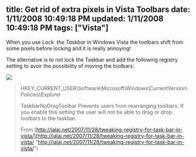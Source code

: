 title: Get rid of extra pixels in Vista Toolbars
date: 1/11/2008 10:49:18 PM
updated: 1/11/2008 10:49:18 PM
tags: ["Vista"]
---
When you use *Lock  the Taskbar* in Windows Vista the toolbars shift from some pixels before locking and it is really annoying!

The alternative is to not lock the Taskbar and add the following registry setting to avoir the possibility of moving the toolbars:

![](http://farm3.static.flickr.com/2408/2185496536_0be96ce00a_o.jpg)

> HKEY_CURRENT_USER\Software\Microsoft\Windows\CurrentVersion\Policies\Explorer
> 
> TaskbarNoDragToolbar
> Prevents users from rearranging toolbars. If you enable this setting the user will not be able to drag or drop toolbars to the taskbar.
> 
> From [http://jalaj.net/2007/11/28/tweaking-registry-for-task-bar-in-vista/](http://jalaj.net/2007/11/28/tweaking-registry-for-task-bar-in-vista/ "http://jalaj.net/2007/11/28/tweaking-registry-for-task-bar-in-vista/")
